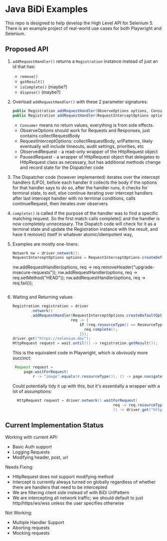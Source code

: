 # Java BiDi Examples

This repo is designed to help develop the High Level API for Selenium 5.
There is an example project of real-world use cases for both Playwright and Selenium.

## Proposed API

1. `addRequestHandler()` returns a `Registration` instance instead of just an id that has:
    * `remove()`
    * `getResult()`
    * `isComplete()` (maybe?)
    * `dispose()` (maybe?)

2. Overload `addRequestHandler()` with these 2 parameter signatures:
    ```java
    public Registration addRequestHandler(ObserveOptions options, Consumer<ObservedRequest> handler);
    public Registration addRequestHandler(RequestInterceptOptions options, Consumer<PausedRequset> handler);
    ```
    * `Consumer` means no return values, everything is from side effects.
    * ObserveOptions should work for Requests and Responses, just contains collectRequestBody
    * RequestInterceptOptions: collectRequestBody, urlPatterns, likely eventually will include timeouts, audit settings, priorities, etc
    * ObservedRequest - a read-only wrapper of the HttpRequest object
    * PausedRequest - a wrapper of HttpRequest object that delegates to HttpRequest class as necessary, but has additional
        methods change and record state for the Dispatcher code 

3. The Dispatcher code (however implemented) iterates over the intercept handlers (LIFO), 
    before each handler it collects the body if the options for that handler says to do so,
    after the handler runs, it checks for terminal state, to exit, else continue iterating over intercept handlers
    after last intercept handler with no terminal conditions, calls continueRequest, then iterates over observers

4. `complete()` is called if the purpose of the handler was to find a specific matching request. So the first 
    match calls complete() and the handler is now completely unnecessary. The Dispatch code will check for it as
    a terminal state and update the Registration instance with the result, 
    and have it remove() itself in whatever atomic/idempotent way,

5. Examples are mostly one-liners:
    ```java
    Network nw = driver.network();
    RequestInterceptOptions options = RequestInterceptOptions.createDefaultOptions();
    ```
    nw.addRequestHandler(options, req -> req.removeHeader("upgrade-insecure-requests"));
    nw.addRequestHandler(options, req -> req.setMethod("HEAD"));
    nw.addRequestHandler(options, req -> req.fail());
    ```

6. Waiting and Returning values
    ```java
    Registration registration = driver
            .network()
            .addRequestHandler(RequestInterceptOptions.createDefaultOptions(), 
                              req -> {
                                  if (req.resourceType() == ResourceType.IMAGE) {
                                    req.complete();
                                  }});
    driver.get("https://selenium.dev");
    HttpRequest request = wait.until(() -> registration.getResult());
    ```

   This is the equivalent code in Playwright, which is obviously more succinct:
   ```java
    Request request =
        page.waitForRequest(
            r -> "image".equals(r.resourceType()), () -> page.navigate("https://selenium.dev"));
    ```
    
    Could potentially tidy it up with this, but it's essentially a wrapper with a lot of assumptions:
   ```java
     HttpRequest request = driver.network().waitForRequest(
                                                req -> req.resourceType() == ResourceType.IMAGE,
                                                () -> driver.get("https://selenium.dev"));
    ```

## Current Implementation Status

Working with current API:

* Basic Auth support
* Logging Requests
* Modifying header, post, url

Needs Fixing:

* HttpRequest does not support modifying method
* Intercept is currently always turned on globally regardless of whether there are handlers that need to be intercepted
* We are filtering client side instead of with BiDi UrlPattern
* We are intercepting all network traffic; we should default to just http/https/ws/wss unless the user specifies otherwise

Not Working:

* Multiple Handler Support
* Aborting requests
* Mocking requests

